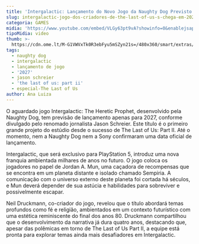 ```yaml
---
title: 'Intergalactic: Lançamento do Novo Jogo da Naughty Dog Previsto para 2027'
slug: intergalactic-jogo-dos-criadores-de-the-last-of-us-s-chega-em-2027
categoria: GAMES
midia: 'https://www.youtube.com/embed/VLGy63pt9vA?showinfo=0&enablejsapi=1'
tipoMidia: video
thumb: >-
  https://cdn.ome.lt/M-G1VWVxTk0R3ebFyu5mSZyn21s=/480x360/smart/extras/conteudos/omelete_THUMB_-_2025-03-26T113027.144.png
tags:
  - naughty dog
  - intergalactic
  - lançamento de jogo
  - '2027'
  - jason schreier
  - 'the last of us: part ii'
  - especial-The Last of Us
author: Ana Luiza
---
```


O aguardado jogo Intergalactic: The Heretic Prophet, desenvolvido pela Naughty Dog, tem previsão de lançamento apenas para 2027, conforme divulgado pelo renomado jornalista Jason Schreier. Este título é o primeiro grande projeto do estúdio desde o sucesso de The Last of Us: Part II. Até o momento, nem a Naughty Dog nem a Sony confirmaram uma data oficial de lançamento.

Intergalactic, que será exclusivo para PlayStation 5, introduz uma nova franquia ambientada milhares de anos no futuro. O jogo coloca os jogadores no papel de Jordan A. Mun, uma caçadora de recompensas que se encontra em um planeta distante e isolado chamado Sempiria. A comunicação com o universo externo deste planeta foi cortada há séculos, e Mun deverá depender de sua astúcia e habilidades para sobreviver e possivelmente escapar.

Neil Druckmann, co-criador do jogo, revelou que o título abordará temas profundos como fé e religião, ambientados em um contexto futurístico com uma estética reminiscente do final dos anos 80. Druckmann compartilhou que o desenvolvimento da narrativa já dura quatro anos, destacando que, apesar das polêmicas em torno de The Last of Us Part II, a equipe está pronta para explorar temas ainda mais desafiadores em Intergalactic.
